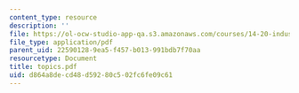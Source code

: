 ```yaml
---
content_type: resource
description: ''
file: https://ol-ocw-studio-app-qa.s3.amazonaws.com/courses/14-20-industrial-organization-and-public-policy-spring-2003/d864a8decd48d59280c502fc6fe09c61_topics.pdf
file_type: application/pdf
parent_uid: 22590128-9ea5-f457-b013-991bdb7f70aa
resourcetype: Document
title: topics.pdf
uid: d864a8de-cd48-d592-80c5-02fc6fe09c61
---
```

